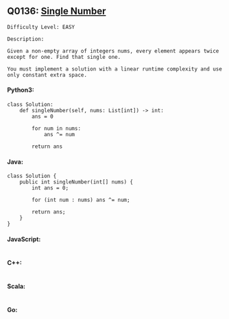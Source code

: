 ## Q0136: [Single Number](https://leetcode.com/problems/single-number/)

```
Difficulty Level: EASY
```

```
Description:

Given a non-empty array of integers nums, every element appears twice except for one. Find that single one.

You must implement a solution with a linear runtime complexity and use only constant extra space.
```

#### Python3:

```
class Solution:
    def singleNumber(self, nums: List[int]) -> int:
        ans = 0

        for num in nums:
            ans ^= num

        return ans
```

#### Java:

```
class Solution {
    public int singleNumber(int[] nums) {
        int ans = 0;

        for (int num : nums) ans ^= num;

        return ans;
    }
}
```

#### JavaScript:

```

```

#### C++:

```

```

#### Scala:

```

```

#### Go:

```

```